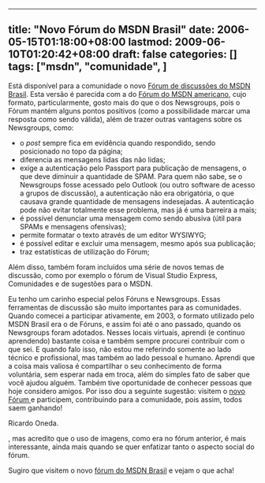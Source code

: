 
---
title: "Novo Fórum do MSDN Brasil"
date: 2006-05-15T01:18:00+08:00
lastmod: 2009-06-10T01:20:42+08:00
draft: false
categories: []
tags: ["msdn", "comunidade", ]
---


Está disponível para a comunidade o novo [Fórum de discussões do MSDN Brasil](http://forums.microsoft.com/MSDN-BR/default.aspx?SiteID=21). Esta versão é parecida com a do [Fórum do MSDN americano](http://forums.microsoft.com/msdn), cujo formato, particularmente, gosto mais do que o dos Newsgroups, pois o Fórum mantém alguns pontos positivos (como a possibilidade marcar uma resposta como sendo válida), além de trazer outras vantagens sobre os Newsgroups, como:

*   o *post* sempre fica em evidência quando respondido, sendo posicionado no topo da página;
*   diferencia as mensagens lidas das não lidas;
*   exige a autenticação pelo Passport para publicação de mensagens, o que deve diminuir a quantidade de SPAM. Para quem não sabe, se o Newsgroups fosse acessado pelo Outlook (ou outro software de acesso a grupos de discussão), a autenticação não era obrigatória, o que causava grande quantidade de mensagens indesejadas. A autenticação pode não evitar totalmente esse problema, mas já é uma barreira a mais;
*   é possível denunciar uma mensagem como sendo abusiva (útil para SPAMs e mensagens ofensivas);
*   permite formatar o texto através de um editor WYSIWYG;
*   é possível editar e excluir uma mensagem, mesmo após sua publicação;
*   traz estatísticas de utilização do Fórum;


Além disso, também foram incluídos uma série de novos temas de discussão, como por exemplo o fórum de Visual Studio Express, Comunidades e de sugestões para o MSDN.

Eu tenho um carinho especial pelos Fóruns e Newsgroups. Essas ferramentas de discussão são muito importantes para as comunidades. Quando comecei a participar ativamente, em 2003, o formato utilizado pelo MSDN Brasil era o de Fóruns, e assim foi até o ano passado, quando os Newsgroups foram adotados. Nesses locais virtuais, aprendi (e continuo aprendendo) bastante coisa e também sempre procurei contribuir com o que sei. E quando falo isso, não estou me referindo somente ao lado técnico e profissional, mas também ao lado pessoal e humano. Aprendi que a coisa mais valiosa é compartilhar o seu conhecimento de forma voluntária, sem esperar nada em troca, além do simples fato de saber que você ajudou alguém. Também tive oportunidade de conhecer pessoas que hoje considero amigos. Por isso dou a seguinte sugestão: visitem o [novo Fórum ](http://forums.microsoft.com/MSDN-BR/default.aspx?SiteID=21)e participem, contribuindo para a comunidade, pois assim, todos saem ganhando!

Ricardo Oneda.

, mas acredito que o uso de imagens, como era no fórum anterior, é mais interessante, ainda mais quando se quer enfatizar tanto o aspecto social do fórum.

Sugiro que visitem o novo [fórum do MSDN Brasil](http://social.msdn.microsoft.com/Forums/pt-BR/categories/) e vejam o que acha!

